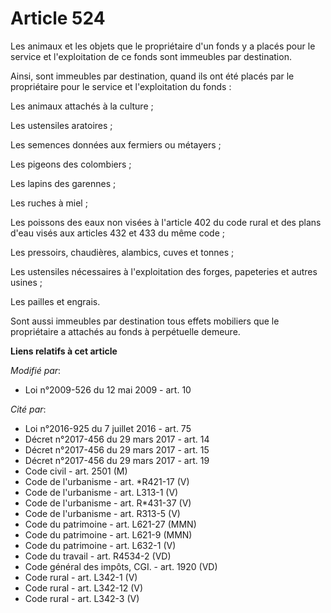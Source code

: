 # Article 524

Les animaux et les objets que le propriétaire d'un fonds y a placés pour le service et l'exploitation de ce fonds sont
immeubles par destination. 

Ainsi, sont immeubles par destination, quand ils ont été placés par le propriétaire pour le service et l'exploitation du
fonds : 

Les animaux attachés à la culture ; 

Les ustensiles aratoires ; 

Les semences données aux fermiers ou métayers ; 

Les pigeons des colombiers ; 

Les lapins des garennes ; 

Les ruches à miel ; 

Les poissons des eaux non visées à l'article 402 du code rural et des plans d'eau visés aux articles 432 et 433  du même
code ; 

Les pressoirs, chaudières, alambics, cuves et tonnes ; 

Les ustensiles nécessaires à l'exploitation des forges, papeteries et autres usines ; 

Les pailles et engrais. 

Sont aussi immeubles par destination tous effets mobiliers que le propriétaire a attachés au fonds à perpétuelle demeure.

**Liens relatifs à cet article**

_Modifié par_:

  - Loi n°2009-526 du 12 mai 2009 - art. 10

_Cité par_:

  - Loi n°2016-925 du 7 juillet 2016 - art. 75
  - Décret n°2017-456 du 29 mars 2017 - art. 14
  - Décret n°2017-456 du 29 mars 2017 - art. 15
  - Décret n°2017-456 du 29 mars 2017 - art. 19
  - Code civil - art. 2501 (M)
  - Code de l'urbanisme - art. *R421-17 (V)
  - Code de l'urbanisme - art. L313-1 (V)
  - Code de l'urbanisme - art. R*431-37 (V)
  - Code de l'urbanisme - art. R313-5 (V)
  - Code du patrimoine - art. L621-27 (MMN)
  - Code du patrimoine - art. L621-9 (MMN)
  - Code du patrimoine - art. L632-1 (V)
  - Code du travail - art. R4534-2 (VD)
  - Code général des impôts, CGI. - art. 1920 (VD)
  - Code rural - art. L342-1 (V)
  - Code rural - art. L342-12 (V)
  - Code rural - art. L342-3 (V)
